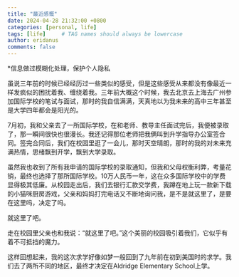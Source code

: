 ```yaml
---
title: "最近感慨"
date: 2024-04-28 21:32:00 +0800
categories: [personal, life]
tags: [life]     # TAG names should always be lowercase
author: eridanus
comments: false
---
```


*信息做过模糊化处理，保护个人隐私

虽说三年前的时候已经经历过一些类似的感受，但是这些感受从来都没有像最近一样发疯似的困扰着我、缠绕着我。三年前大概这个时候，我去北京去上海去广州参加国际学校的笔试与面试，那时的我自信满满，天真地以为我未来的高中三年甚至是大学四年都会是阳光的。

7月初，我和父亲去了一所国际学校，在和老师、教导主任面试完后，我便被录取了，那一瞬间很快也很漫长。我还记得那位老师把我俩叫到升学指导办公室签合同。签完合同后，我们在校园里逛了一会儿，那时天空晴朗，那时的我的对未来充满热情，思绪飘到开学，飘到大学录取。

虽然我也收到了所有我申请的国际学校的录取通知，但我和父母权衡利弊，考量花销，最终也选择了那所国际学校。10万人民币一年，这在众多国际学校中的学费显得极其低廉。从校园走出后，我们去银行汇款交学费，我蹲在地上玩一款新下载的小猫咪厨房游戏，父亲和妈妈打完电话又不断地询问我，是不是就这里了，是要在这里吗，决定了吗。

就这里了吧。

走在校园里父亲也和我说：“就这里了吧。”这个美丽的校园吸引着我们，它似乎有着不可抵挡的魔力。

这样回想起来，我的这次求学好像如梦一般回到了九年前在初到美国时的求学。我们去了两所不同的地区，最终才决定在Aldridge Elementary School上学。